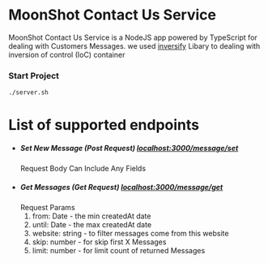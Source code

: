 # MoonShot Contact Us Service

MoonShot Contact Us Service is a NodeJS app powered by TypeScript for dealing with Customers Messages.
we used [inversify](https://github.com/inversify/InversifyJS) Libary to dealing with inversion of control (IoC) container
### Start Project
```bash
./server.sh
```

# List of supported endpoints
- ##### Set New Message (Post Request) [localhost:3000/message/set]()
    Request Body Can Include Any Fields
- ##### Get Messages (Get Request) [localhost:3000/message/get]()
    Request Params
    1. from: Date - the min createdAt date
    2. until: Date - the max createdAt date
    3. website: string - to filter messages come from this website
    4. skip: number - for skip first X Messages
    5. limit: number - for limit count of returned Messages
